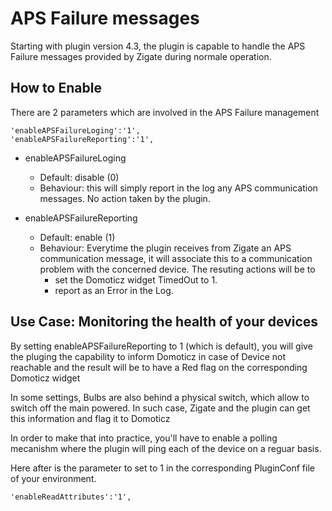 # APS Failure messages

Starting with plugin version 4.3, the plugin is capable to handle the APS Failure messages provided by Zigate during normale operation.


## How to Enable

There are 2 parameters which are involved in the APS Failure management

```
'enableAPSFailureLoging':'1',
'enableAPSFailureReporting':'1',
```

* enableAPSFailureLoging

  * Default: disable (0)
  * Behaviour: this will simply report in the log any APS communication messages. No action taken by the plugin.


* enableAPSFailureReporting

  * Default: enable (1)
  * Behaviour: Everytime the plugin receives from Zigate an APS communication message, 
  it will associate this to a communication problem with the concerned device. The resuting actions
  will be to 
     * set the Domoticz widget TimedOut to 1.
     * report as an Error in the Log.
     
     
## Use Case: Monitoring the health of your devices

By setting enableAPSFailureReporting to 1 (which is default), you will give the pluging the capability to inform Domoticz in case of Device not reachable and the result will be to have a Red flag on the corresponding Domoticz widget

In some settings, Bulbs are also behind a physical switch, which allow to switch off the main powered. In such case, Zigate and the plugin can get this information and flag it to Domoticz

In order to make that into practice, you'll have to enable a polling mecanishm where the plugin will ping each of the device on a reguar basis.

Here after is the parameter to set to 1 in the corresponding PluginConf file of your environment.

```
'enableReadAttributes':'1',
```



  
